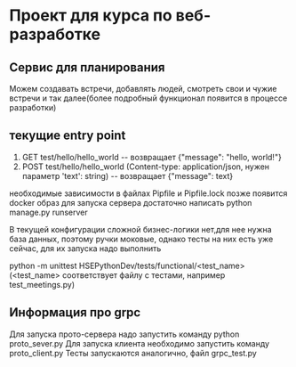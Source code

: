 # Проект для курса по веб-разработке
## Сервис для планирования
Можем создавать встречи, добавлять людей, смотреть свои и чужие встречи и так далее(более подробный функционал появится в процессе разработки)
## текущие entry point 
 1. GET test/hello/hello_world -- возвращает {"message": "hello, world!"}
 2. POST test/hello/hello_world (Content-type: application/json, нужен параметр 'text': string) -- возвращает {"message": text}

необходимые зависимости в файлах Pipfile и Pipfile.lock
позже появится docker образ
для запуска сервера достаточно написать python manage.py runserver

В текущей конфигурации сложной бизнес-логики нет,для нее нужна база данных, поэтому ручки моковые, однако тесты на них есть уже сейчас, для их запуска надо выполнить

python -m unittest HSEPythonDev/tests/functional/<test_name> (<test_name> соответствует файлу с тестами, например test_meetings.py)
## Информация про grpc
Для запуска прото-сервера надо запустить команду python proto_sever.py
Для запуска клиента необходимо запустить команду proto_client.py
Тесты запускаются аналогично, файл grpc_test.py